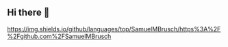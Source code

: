 ## Hi there 👋

https://img.shields.io/github/languages/top/SamuelMBrusch/https%3A%2F%2Fgithub.com%2FSamuelMBrusch
